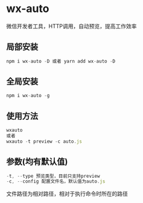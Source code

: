 # wx-auto

微信开发者工具，HTTP调用，自动预览，提高工作效率

## 局部安装

```javascript
npm i wx-auto -D 或者 yarn add wx-auto -D
```

## 全局安装

```javascript
npm i wx-auto -g 
```

## 使用方法
```javascript
wxauto
或者
wxauto -t preview -c auto.js
```

## 参数(均有默认值)
```javascript
-t, --type 预览类型，目前只支持preview
-c, --config 配置文件名，默认值为auto.js
```
文件路径为相对路径，相对于执行命令时所在的路径
